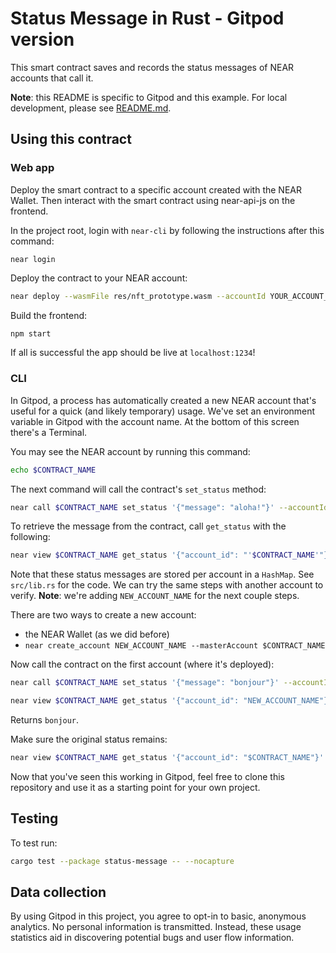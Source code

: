 Status Message in Rust - Gitpod version
=======================================

This smart contract saves and records the status messages of NEAR accounts that call it.

**Note**: this README is specific to Gitpod and this example. For local development, please see [README.md](README.md).

## Using this contract

### Web app

Deploy the smart contract to a specific account created with the NEAR Wallet. Then interact with the smart contract using near-api-js on the frontend.

In the project root, login with `near-cli` by following the instructions after this command:

```
near login
```

Deploy the contract to your NEAR account:

```bash
near deploy --wasmFile res/nft_prototype.wasm --accountId YOUR_ACCOUNT_NAME
```

Build the frontend:

```bash
npm start
```

If all is successful the app should be live at `localhost:1234`!

### CLI

In Gitpod, a process has automatically created a new NEAR account that's useful for a quick (and likely temporary) usage.
We've set an environment variable in Gitpod with the account name. At the bottom of this screen there's a Terminal.

You may see the NEAR account by running this command:
```bash
echo $CONTRACT_NAME
```

The next command will call the contract's `set_status` method:

```bash
near call $CONTRACT_NAME set_status '{"message": "aloha!"}' --accountId $CONTRACT_NAME
```

To retrieve the message from the contract, call `get_status` with the following:

```bash
near view $CONTRACT_NAME get_status '{"account_id": "'$CONTRACT_NAME'"}' --accountId $CONTRACT_NAME
```

Note that these status messages are stored per account in a `HashMap`. See `src/lib.rs` for the code. We can try the same steps with another account to verify.
**Note**: we're adding `NEW_ACCOUNT_NAME` for the next couple steps.

There are two ways to create a new account:
 - the NEAR Wallet (as we did before)
 - `near create_account NEW_ACCOUNT_NAME --masterAccount $CONTRACT_NAME`

Now call the contract on the first account (where it's deployed):

```bash
near call $CONTRACT_NAME set_status '{"message": "bonjour"}' --accountId NEW_ACCOUNT_NAME
```

```bash
near view $CONTRACT_NAME get_status '{"account_id": "NEW_ACCOUNT_NAME"}'
```

Returns `bonjour`.

Make sure the original status remains:

```bash
near view $CONTRACT_NAME get_status '{"account_id": "$CONTRACT_NAME"}'
```

Now that you've seen this working in Gitpod, feel free to clone this repository and use it as a starting point for your own project.

## Testing
To test run:
```bash
cargo test --package status-message -- --nocapture
```

## Data collection
By using Gitpod in this project, you agree to opt-in to basic, anonymous analytics. No personal information is transmitted. Instead, these usage statistics aid in discovering potential bugs and user flow information.
